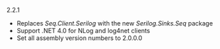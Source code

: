 2.2.1
 * Replaces _Seq.Client.Serilog_ with the new _Serilog.Sinks.Seq_ package
 * Support .NET 4.0 for NLog and log4net clients
 * Set all assembly version numbers to 2.0.0.0

